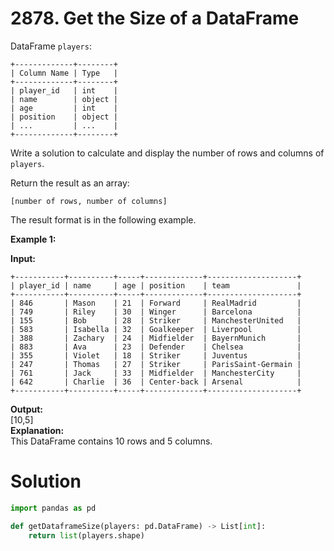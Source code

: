# 2878. Get the Size of a DataFrame

DataFrame `players`:

```
+-------------+--------+
| Column Name | Type   |
+-------------+--------+
| player_id   | int    |
| name        | object |
| age         | int    |
| position    | object |
| ...         | ...    |
+-------------+--------+
```

Write a solution to calculate and display the number of rows and columns of `players`.

Return the result as an array:

`[number of rows, number of columns]`

The result format is in the following example.

**Example 1:**

**Input:** <br>

```
+-----------+----------+-----+-------------+--------------------+
| player_id | name     | age | position    | team               |
+-----------+----------+-----+-------------+--------------------+
| 846       | Mason    | 21  | Forward     | RealMadrid         |
| 749       | Riley    | 30  | Winger      | Barcelona          |
| 155       | Bob      | 28  | Striker     | ManchesterUnited   |
| 583       | Isabella | 32  | Goalkeeper  | Liverpool          |
| 388       | Zachary  | 24  | Midfielder  | BayernMunich       |
| 883       | Ava      | 23  | Defender    | Chelsea            |
| 355       | Violet   | 18  | Striker     | Juventus           |
| 247       | Thomas   | 27  | Striker     | ParisSaint-Germain |
| 761       | Jack     | 33  | Midfielder  | ManchesterCity     |
| 642       | Charlie  | 36  | Center-back | Arsenal            |
+-----------+----------+-----+-------------+--------------------+
```

**Output:** <br>
[10,5]<br>
**Explanation:**<br>
This DataFrame contains 10 rows and 5 columns.

# Solution

```python
import pandas as pd

def getDataframeSize(players: pd.DataFrame) -> List[int]:
    return list(players.shape)
```
